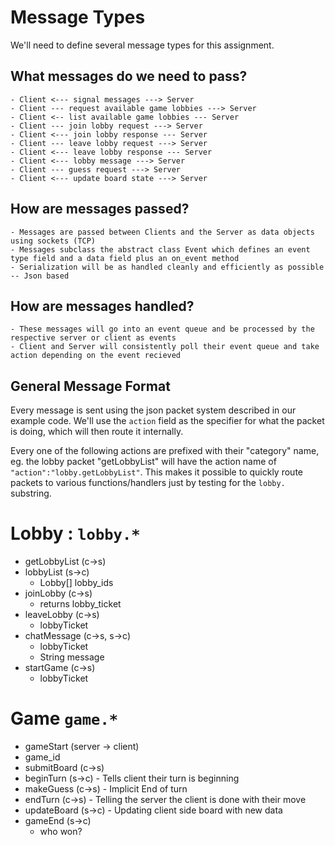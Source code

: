 # Message Types

We'll need to define several message types for this assignment.

## What messages do we need to pass?
    - Client <--- signal messages ---> Server
    - Client --- request available game lobbies ---> Server
    - Client <-- list available game lobbies --- Server
    - Client --- join lobby request ---> Server
    - Client <--- join lobby response --- Server
    - Client --- leave lobby request ---> Server
    - Client <--- leave lobby response --- Server
    - Client <--- lobby message ---> Server
    - Client --- guess request ---> Server
    - Client <--- update board state ---> Server

## How are messages passed?
    - Messages are passed between Clients and the Server as data objects using sockets (TCP)
    - Messages subclass the abstract class Event which defines an event type field and a data field plus an on_event method
    - Serialization will be as handled cleanly and efficiently as possible
    -- Json based

## How are messages handled?
    - These messages will go into an event queue and be processed by the respective server or client as events
    - Client and Server will consistently poll their event queue and take action depending on the event recieved

## General Message Format

Every message is sent using the json packet system described in our example code.
We'll use the `action` field as the specifier for what the packet is doing, which will then
route it internally. 

Every one of the following actions are prefixed with their "category" name, 
eg. the lobby packet "getLobbyList" will have the action name of `"action":"lobby.getLobbyList"`. 
This makes it possible to quickly route packets to various functions/handlers 
just by testing for the `lobby.` substring.

# Lobby : `lobby.*`
 - getLobbyList (c->s)
 - lobbyList (s->c)
    - Lobby[] lobby_ids
 - joinLobby (c->s)
    - returns lobby_ticket
 - leaveLobby (c->s)
    - lobbyTicket
 - chatMessage (c->s, s->c)
    - lobbyTicket
    - String message
 - startGame (c->s)
    - lobbyTicket

# Game `game.*`
 - gameStart (server -> client)
 - game_id
 - submitBoard (c->s)
 - beginTurn (s->c) - Tells client their turn is beginning
 - makeGuess (c->s)  - Implicit End of turn
 - endTurn (c->s) - Telling the server the client is done with their move
 - updateBoard (s->c) - Updating client side board with new data
 - gameEnd (s->c)
    - who won?

